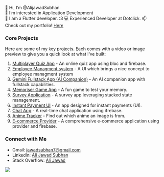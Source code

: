 👋 Hi, I’m @AlijawadSubhan  
👀 I’m interested in Application Development  
🌱 I am a Flutter developer. :3 
💻 Experienced Developer at Dotclick. 
📫 Check out my portfolio! [Here](https://drive.google.com/drive/folders/1gboVHNnjLX0cYZCZ6V3sXjYqu9ysWHsA?usp=sharing)  

### Core Projects

Here are some of my key projects. Each comes with a video or image preview to give you a quick look at what I've built:

1. [Multiplayer Quiz App](https://github.com/AliJawadSubhan/simp_quiz_app) - An online quiz app using bloc and firebase.
2. [Employee Managment system](https://github.com/AliJawadSubhan/employee_management_system) - A UI which brings a nice concept to employee managment system
3. [Gemini Fullstack App (AI Companion)](https://github.com/AliJawadSubhan/gemini_fullstackapp) - An AI companion app with fullstack capabilities.
4. [Memoriser Game App](https://github.com/AliJawadSubhan/memoriser-game-app) - A fun game to test your memory.
5. [Survey Application](https://github.com/AliJawadSubhan/Survery_Stacked) - A survey app leveraging stacked state management.
6. [Instant Payment UI](https://github.com/AliJawadSubhan/Instant-Payment-UI) - An app designed for instant payments (UI).
7. [Chat App](https://github.com/AliJawadSubhan/Chat-APP) - A real-time chat application using ifrebase.
8. [Anime Tracker](https://github.com/AliJawadSubhan/Anime_tracker) - Find out which anime an image is from.
9. [E-commerce Provider](https://github.com/AliJawadSubhan/e-commerce-provider) - A comprehensive e-commerce application using provider and firebase.


### Connect with Me

- Gmail: [jawadsubhan7@gmail.com](mailto:jawadsubhan7@gmail.com)
- LinkedIn: [Ali Jawad Subhan](https://www.linkedin.com/in/ali-jawad-subhan-635570221/)
- Stack Overflow: [Ali Jawad](https://stackoverflow.com/users/20531439/ali-jawad)

![](https://komarev.com/ghpvc/?username=AliJawadSubhan&label=PROFILE+VIEWS)
